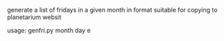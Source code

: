 generate a list of fridays in a given month in format suitable for copying to planetarium websit

usage: genfri.py month day e
